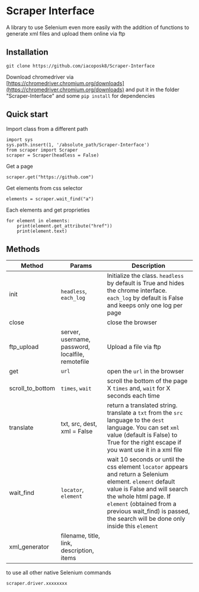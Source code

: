 # Scraper Interface
A library to use Selenium even more easily with the addition of functions to generate xml files and upload them online via ftp

## Installation

    git clone https://github.com/iacoposk8/Scraper-Interface
Download chromedriver via  
[https://chromedriver.chromium.org/downloads](https://chromedriver.chromium.org/downloads)
and put it in the folder "Scraper-Interface"
and some `pip install` for dependencies

## Quick start
Import class from a different path

    import sys
    sys.path.insert(1, '/absolute_path/Scraper-Interface')
    from scraper import Scraper
    scraper = Scraper(headless = False)
Get a page

    scraper.get("https://github.com")

Get elements from css selector

    elements = scraper.wait_find("a")

Each elements and get proprieties

    for element in elements:
    	print(element.get_attribute("href"))
    	print(element.text)

## Methods

| Method | Params | Description |
|--|--|--|
| init | `headless`, `each_log` | Initialize the class. `headless` by default is True and hides the chrome interface. `each_log` by default is False and keeps only one log per page |
| close | | close the browser |
| ftp_upload | server, username, password, localfile, remotefile | Upload a file via ftp |
| get | `url` | open the `url` in the browser |
| scroll_to_bottom | `times`, `wait` | scroll the bottom of the page X `times` and, `wait` for X seconds each time |
| translate | txt, src, dest, xml = False | return a translated string. translate a `txt` from the `src` language to the `dest` language. You can set `xml` value (default is False) to True for the right escape if you want use it in a xml file  |
| wait_find | `locator`, `element` | wait 10 seconds or until the css element `locator` appears and return a Selenium element. `element` default value is False and will search the whole html page. If `element` (obtained from a previous wait_find) is passed, the search will be done only inside this `element` |
| xml_generator | filename, title, link, description, items |  |

to use all other native Selenium commands

    scraper.driver.xxxxxxxx

